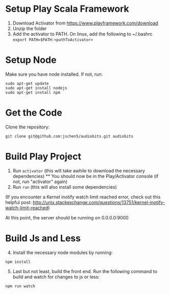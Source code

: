 Setup Play Scala Framework
==========================
1. Download Activator from https://www.playframework.com/download
2. Unzip the folder
3. Add the activator to PATH. On linux, add the following to ~/.bashrc
```export PATH=$PATH:<pathToActivator>```

Setup Node
==========
Make sure you have node installed. If not, run:
```
sudo apt-get update
sudo apt-get install nodejs
sudo apt-get install npm
```
Get the Code
============
Clone the repository:
```
git clone git@github.com:jschen5/audiobits.git audiobits
```

Build Play Project
==================
1. Run ```activator``` (this will take awhile to download the necessary dependencies)
** You should now be in the Play/Activator console (if not, run "activator" again)
2. Run ```run``` (this will also install some dependencies)

(If you encounter a Kernel inotify watch limit reached error, check out this helpful post: http://unix.stackexchange.com/questions/13751/kernel-inotify-watch-limit-reached)

At this point, the server should be running on 0.0.0.0:9000

Build Js and Less
====================
4. Install the necessary node modules by running:
```
npm install
```
5. Last but not least, build the front end. Run the following command to build and watch for changes to js or less:
```
npm run watch
```
